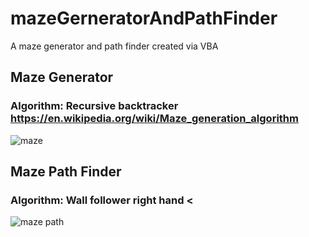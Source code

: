 # mazeGerneratorAndPathFinder
A maze generator and path finder created via VBA

## Maze Generator
### Algorithm: Recursive backtracker <https://en.wikipedia.org/wiki/Maze_generation_algorithm>
![maze](https://user-images.githubusercontent.com/16481229/27313594-35c01b0a-55a1-11e7-80bd-0a080330ad4e.png)

## Maze Path Finder
### Algorithm: Wall follower right hand <
![maze path](https://user-images.githubusercontent.com/16481229/27313593-358fe43a-55a1-11e7-94c8-ab78bcc81ac6.png)
